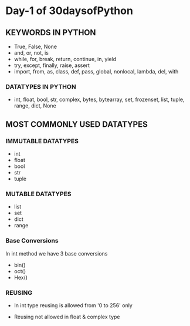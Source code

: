 # Day-1 of 30daysofPython

## KEYWORDS IN PYTHON

- True, False, None
- and, or, not, is
- while, for, break, return, continue, in, yield
- try, except, finally, raise, assert
- import, from, as, class, def, pass, global, nonlocal, lambda, del, with

### DATATYPES IN PYTHON

- int, float, bool, str, complex, bytes, bytearray, set, frozenset, list, tuple, range, dict, None

## MOST COMMONLY USED DATATYPES

### IMMUTABLE DATATYPES

- int
- float
- bool
- str
- tuple

### MUTABLE DATATYPES

- list
- set
- dict
- range

### Base Conversions

In int method we have 3 base conversions

- bin()
- oct()
- Hex()

### REUSING

- In int type reusing is allowed from '0 to 256' only

- Reusing not allowed in float & complex type